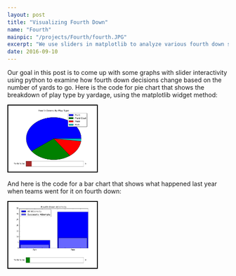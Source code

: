 ```yaml
---
layout: post
title: "Visualizing Fourth Down"
name: "Fourth"
mainpic: "/projects/Fourth/fourth.JPG"
excerpt: "We use sliders in matplotlib to analyze various fourth down situations, using the 2015 NFL Play-By-Play dataset."
date: 2016-09-10
---
```

Our goal in this post is to come up with some graphs with slider interactivity using python to examine how fourth down decisions change based on the number of yards to go. Here is the code for pie chart that shows the breakdown of play type by yardage, using the matplotlib widget method:

<a href = '/projects/Fourth/matplot_pie.py'>
<img src = '/projects/Fourth/matplot_pie.png' style = "background:white; border: 2px solid black; width:40%; height:auto;"/>
</a>

And here is the code for a bar chart that shows what happened last year when teams went for it on fourth down:

<a href = '/projects/Fourth/matplot_bar.py'>
<img src = '/projects/Fourth/matplot_bar.png' style = "background:white; border: 2px solid black; width:40%; height:auto;"/>
</a>
